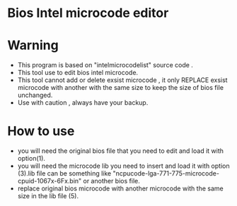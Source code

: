 # Bios Intel microcode editor

# Warning
* This program is based on "intelmicrocodelist" source code .
* This tool use to edit bios intel microcode.
* This tool cannot add or delete exsist microcode , it only REPLACE exsist microcode with another with the same size to keep the size of bios file unchanged.
* Use with caution , always have your backup.

# How to use 
* you will need the original bios file that you need to edit and load it with option(1).
* you will need the microcode lib you need to insert and load it with option (3).lib file can be something like "ncpucode-lga-771-775-microcode-cpuid-1067x-6Fx.bin" or another bios file.
* replace original bios microcode with another microcode with the same size in the lib file  (5).

